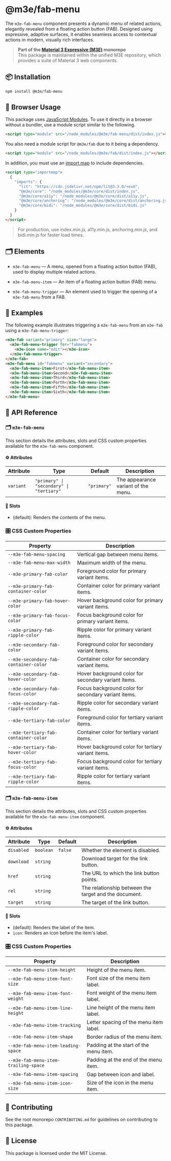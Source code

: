 # @m3e/fab-menu

The `m3e-fab-menu` component presents a dynamic menu of related actions, elegantly revealed from a floating action button (FAB). Designed using expressive, adaptive surfaces, it enables seamless access to contextual actions in modern, visually rich interfaces.

> **Part of the [Material 3 Expressive (M3E)](../../README.md) monorepo**  
> This package is maintained within the unified M3E repository, which provides a suite of Material 3 web components.

## 📦 Installation

```bash
npm install @m3e/fab-menu
```

## 🚀 Browser Usage

This package uses [JavaScript Modules](https://developer.mozilla.org/en-US/docs/Web/JavaScript/Guide/Modules#module_specifiers). To use it directly in a browser without a bundler, use a module script similar to the following.

```html
<script type="module" src="/node_modules/@m3e/fab-menu/dist/index.js"></script>
```

You also need a module script for `@m3e/fab` due to it being a dependency.

```html
<script type="module" src="/node_modules/@m3e/fab/dist/index.js"></script>
```

In addition, you must use an [import map](https://developer.mozilla.org/en-US/docs/Web/HTML/Reference/Elements/script/type/importmap) to include dependencies.

```html
<script type="importmap">
  {
    "imports": {
      "lit": "https://cdn.jsdelivr.net/npm/lit@3.3.0/+esm",
      "@m3e/core": "/node_modules/@m3e/core/dist/index.js",
      "@m3e/core/a11y": "/node_modules/@m3e/core/dist/a11y.js",
      "@m3e/core/anchoring": "/node_modules/@m3e/core/dist/anchoring.js",
      "@m3e/core/bidi": "/node_modules/@m3e/core/dist/bidi.js"
    }
  }
</script>
```

> For production, use index.min.js, a11y.min.js, anchoring.min.js, and bidi.min.js for faster load times.

## 🗂️ Elements

- `m3e-fab-menu` — A menu, opened from a floating action button (FAB), used to display multiple related actions.
- `m3e-fab-menu-item` — An item of a floating action button (FAB) menu.

- `m3e-fab-menu-trigger` — An element used to trigger the opening of a `m3e-fab-menu` from a FAB.

## 🧪 Examples

The following example illustrates triggering a `m3e-fab-menu` from an `m3e-fab` using a `m3e-fab-menu-trigger`:

```html
<m3e-fab variant="primary" size="large">
  <m3e-fab-menu-trigger for="fabmenu">
    <m3e-icon name="edit"></m3e-icon>
  </m3e-fab-menu-trigger>
</m3e-fab>
<m3e-fab-menu id="fabmenu" variant="secondary">
  <m3e-fab-menu-item>First</m3e-fab-menu-item>
  <m3e-fab-menu-item>Second</m3e-fab-menu-item>
  <m3e-fab-menu-item>Third</m3e-fab-menu-item>
  <m3e-fab-menu-item>Forth</m3e-fab-menu-item>
  <m3e-fab-menu-item>Fifth</m3e-fab-menu-item>
  <m3e-fab-menu-item>Sixth</m3e-fab-menu-item>
</m3e-fab-menu>
```

## 📖 API Reference

### 🗂️ `m3e-fab-menu`

This section details the attributes, slots and CSS custom properties available for the `m3e-fab-menu` component.

#### ⚙️ Attributes

| Attribute | Type                                     | Default     | Description                         |
| --------- | ---------------------------------------- | ----------- | ----------------------------------- |
| `variant` | `"primary" \| "secondary" \| "tertiary"` | `"primary"` | The appearance variant of the menu. |

#### 🧩 Slots

- (default): Renders the contents of the menu.

### 🎛️ CSS Custom Properties

| Property                              | Description                                         |
| ------------------------------------- | --------------------------------------------------- |
| `--m3e-fab-menu-spacing`              | Vertical gap between menu items.                    |
| `--m3e-fab-menu-max-width`            | Maximum width of the menu.                          |
| `--m3e-primary-fab-color`             | Foreground color for primary variant items.         |
| `--m3e-primary-fab-container-color`   | Container color for primary variant items.          |
| `--m3e-primary-fab-hover-color`       | Hover background color for primary variant items.   |
| `--m3e-primary-fab-focus-color`       | Focus background color for primary variant items.   |
| `--m3e-primary-fab-ripple-color`      | Ripple color for primary variant items.             |
| `--m3e-secondary-fab-color`           | Foreground color for secondary variant items.       |
| `--m3e-secondary-fab-container-color` | Container color for secondary variant items.        |
| `--m3e-secondary-fab-hover-color`     | Hover background color for secondary variant items. |
| `--m3e-secondary-fab-focus-color`     | Focus background color for secondary variant items. |
| `--m3e-secondary-fab-ripple-color`    | Ripple color for secondary variant items.           |
| `--m3e-tertiary-fab-color`            | Foreground color for tertiary variant items.        |
| `--m3e-tertiary-fab-container-color`  | Container color for tertiary variant items.         |
| `--m3e-tertiary-fab-hover-color`      | Hover background color for tertiary variant items.  |
| `--m3e-tertiary-fab-focus-color`      | Focus background color for tertiary variant items.  |
| `--m3e-tertiary-fab-ripple-color`     | Ripple color for tertiary variant items.            |

### 🗂️ `m3e-fab-menu-item`

This section details the attributes, slots and CSS custom properties available for the `m3e-fab-menu-item` component.

#### ⚙️ Attributes

| Attribute  | Type      | Default | Description                                           |
| ---------- | --------- | ------- | ----------------------------------------------------- |
| `disabled` | `boolean` | `false` | Whether the element is disabled.                      |
| `download` | `string`  |         | Download target for the link button.                  |
| `href`     | `string`  |         | The URL to which the link button points.              |
| `rel`      | `string`  |         | The relationship between the target and the document. |
| `target`   | `string`  |         | The target of the link button.                        |

#### 🧩 Slots

- (default): Renders the label of the item.
- `icon`: Renders an icon before the item's label.

### 🎛️ CSS Custom Properties

| Property                             | Description                            |
| ------------------------------------ | -------------------------------------- |
| `--m3e-fab-menu-item-height`         | Height of the menu item.               |
| `--m3e-fab-menu-item-font-size`      | Font size of the menu item label.      |
| `--m3e-fab-menu-item-font-weight`    | Font weight of the menu item label.    |
| `--m3e-fab-menu-item-line-height`    | Line height of the menu item label.    |
| `--m3e-fab-menu-item-tracking`       | Letter spacing of the menu item label. |
| `--m3e-fab-menu-item-shape`          | Border radius of the menu item.        |
| `--m3e-fab-menu-item-leading-space`  | Padding at the start of the menu item. |
| `--m3e-fab-menu-item-trailing-space` | Padding at the end of the menu item.   |
| `--m3e-fab-menu-item-spacing`        | Gap between icon and label.            |
| `--m3e-fab-menu-item-icon-size`      | Size of the icon in the menu item.     |

## 🤝 Contributing

See the root monorepo `CONTRIBUTING.md` for guidelines on contributing to this package.

## 📄 License

This package is licensed under the MIT License.
